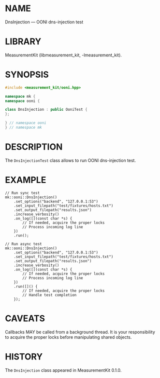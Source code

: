 # NAME
DnsInjection &mdash; OONI dns-injection test

# LIBRARY
MeasurementKit (libmeasurement_kit, -lmeasurement_kit).

# SYNOPSIS
```C++
#include <measurement_kit/ooni.hpp>

namespace mk {
namespace ooni {

class DnsInjection : public OoniTest {
};

} // namespace ooni
} // namespace mk
```

# DESCRIPTION

The `DnsInjectionTest` class allows to run OONI dns-injection test.

# EXAMPLE

```
// Run sync test
mk::ooni::DnsInjection()
    .set_options("backend", "127.0.0.1:53")
    .set_input_filepath("test/fixtures/hosts.txt")
    .set_output_filepath("results.json")
    .increase_verbosity()
    .on_log([](const char *s) {
        // If needed, acquire the proper locks
        // Process incoming log line
    })
    .run();

// Run async test
mk::ooni::DnsInjection()
    .set_options("backend", "127.0.0.1:53")
    .set_input_filepath("test/fixtures/hosts.txt")
    .set_output_filepath("results.json")
    .increase_verbosity()
    .on_log([](const char *s) {
        // If needed, acquire the proper locks
        // Process incoming log line
    })
    .run([]() {
        // If needed, acquire the proper locks
        // Handle test completion
    });

```

# CAVEATS

Callbacks MAY be called from a background thread. It is your responsibility
to acquire the proper locks before manipulating shared objects.

# HISTORY

The `DnsInjection` class appeared in MeasurementKit 0.1.0.
